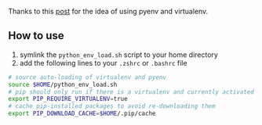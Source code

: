 Thanks to this [post](https://glhuilli.github.io/virtual-environments.html) for the idea of using pyenv and virtualenv.

## How to use

1. symlink the `python_env_load.sh` script to your home directory
2. add the following lines to your `.zshrc` or `.bashrc` file

```bash
# source auto-loading of virtualenv and pyenv
source $HOME/python_env_load.sh
# pip should only run if there is a virtualenv and currently activated
export PIP_REQUIRE_VIRTUALENV=true
# cache pip-installed packages to avoid re-downloading them
export PIP_DOWNLOAD_CACHE=$HOME/.pip/cache
```

